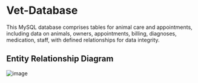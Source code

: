 # Vet-Database
This MySQL database comprises tables for animal care and appointments, including data on animals, owners, appointments, billing, diagnoses, medication, staff, with defined relationships for data integrity.

## Entity Relationship Diagram

![image](https://github.com/alextomic7274/Vet-Database/assets/64744056/0cc4432c-6dd8-4651-bdca-008d18e204ff)

